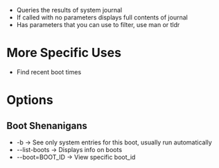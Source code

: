 - Queries the results of system journal
- If called with no parameters displays full contents of journal
- Has parameters that you can use to filter, use man or tldr
# More Specific Uses
- Find recent boot times

# Options
## Boot Shenanigans
- -b -> See only system entries for this boot, usually run automatically
- --list-boots -> Displays info on boots
- --boot=BOOT_ID -> View specific boot_id